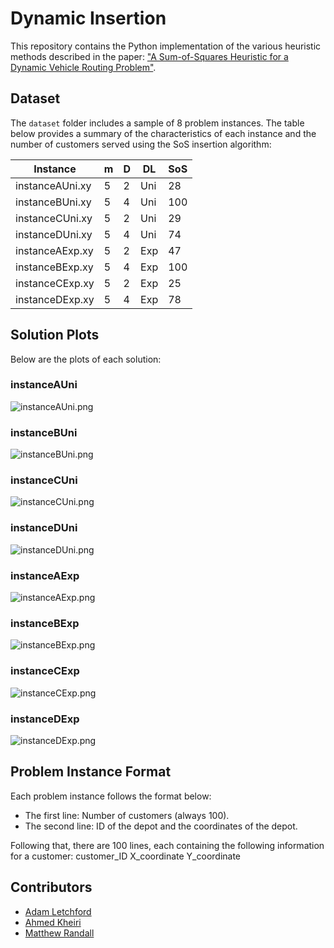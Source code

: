 # Dynamic Insertion

This repository contains the Python implementation of the various heuristic methods described in the paper: ["A Sum-of-Squares Heuristic for a Dynamic Vehicle Routing Problem"](https://www.lancaster.ac.uk/staff/letchfoa/articles/dynamic-insertion.pdf).

## Dataset

The `dataset` folder includes a sample of 8 problem instances. The table below provides a summary of the characteristics of each instance and the number of customers served using the SoS insertion algorithm:

| Instance         | m   | D   | DL  | SoS |
|------------------|-----|-----|-----|-----|
| instanceAUni.xy  | 5   | 2   | Uni | 28  |
| instanceBUni.xy  | 5   | 4   | Uni | 100 |
| instanceCUni.xy  | 5   | 2   | Uni | 29  |
| instanceDUni.xy  | 5   | 4   | Uni | 74  |
| instanceAExp.xy  | 5   | 2   | Exp | 47  |
| instanceBExp.xy  | 5   | 4   | Exp | 100 |
| instanceCExp.xy  | 5   | 2   | Exp | 25  |
| instanceDExp.xy  | 5   | 4   | Exp | 78  |

## Solution Plots

Below are the plots of each solution:

### instanceAUni

![instanceAUni.png](plots/instanceAUni.png)

### instanceBUni

![instanceBUni.png](plots/instanceBUni.png)

### instanceCUni

![instanceCUni.png](plots/instanceCUni.png)

### instanceDUni

![instanceDUni.png](plots/instanceDUni.png)

### instanceAExp

![instanceAExp.png](plots/instanceAExp.png)

### instanceBExp

![instanceBExp.png](plots/instanceBExp.png)

### instanceCExp

![instanceCExp.png](plots/instanceCExp.png)

### instanceDExp

![instanceDExp.png](plots/instanceDExp.png)

## Problem Instance Format

Each problem instance follows the format below:

- The first line: Number of customers (always 100).
- The second line: ID of the depot and the coordinates of the depot.

Following that, there are 100 lines, each containing the following information for a customer: customer_ID X_coordinate Y_coordinate


## Contributors

- [Adam Letchford](https://www.lancaster.ac.uk/staff/letchfoa/)
- [Ahmed Kheiri](https://ahmedkheiri.github.io/)
- [Matthew Randall](https://www.lancaster.ac.uk/stor-i-student-sites/matthew-randall/)